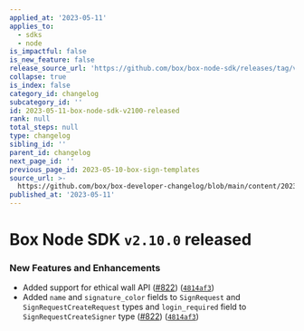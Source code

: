 ```yaml
---
applied_at: '2023-05-11'
applies_to:
  - sdks
  - node
is_impactful: false
is_new_feature: false
release_source_url: 'https://github.com/box/box-node-sdk/releases/tag/v2.10.0'
collapse: true
is_index: false
category_id: changelog
subcategory_id: ''
id: 2023-05-11-box-node-sdk-v2100-released
rank: null
total_steps: null
type: changelog
sibling_id: ''
parent_id: changelog
next_page_id: ''
previous_page_id: 2023-05-10-box-sign-templates
source_url: >-
  https://github.com/box/box-developer-changelog/blob/main/content/2023/05-11-box-node-sdk-v2100-released.md
published_at: '2023-05-11'
---
```

# Box Node SDK `v2.10.0` released

### New Features and Enhancements

* Added support for ethical wall API ([#822][1]) ([`4814af3`][2])
* Added `name` and `signature_color` fields to `SignRequest` and `SignRequestCreateRequest` types and `login_required` field to `SignRequestCreateSigner` type ([#822][1]) ([`4814af3`][2])

[1]: https://github.com/box/box-node-sdk/issues/822

[2]: https://github.com/box/box-node-sdk/commit/4814af35c1741fbfe3fa03f8f0412ade8b38dfcc